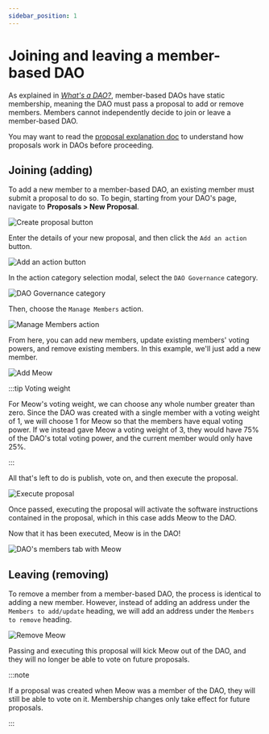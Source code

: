```yaml
---
sidebar_position: 1
---
```


# Joining and leaving a member-based DAO

As explained in [_What's a
DAO?_](../introduction/whats-a-dao#members-multisig-replacement), member-based
DAOs have static membership, meaning the DAO must pass a proposal to add or
remove members. Members cannot independently decide to join or leave a
member-based DAO.

You may want to read the [proposal explanation
doc](/features/proposals/what) to understand how proposals work in DAOs
before proceeding.

## Joining (adding)

To add a new member to a member-based DAO, an existing member must submit a
proposal to do so. To begin, starting from your DAO's page, navigate to
**Proposals > New Proposal**.

![Create proposal button](/img/quickstart/create-proposal-button.png)

Enter the details of your new proposal, and then click the `Add an action`
button.

![Add an action button](/img/quickstart/add-member-add-action.png)

In the action category selection modal, select the `DAO Governance` category.

![DAO Governance category](/img/quickstart/add-member-action-modal.png)

Then, choose the `Manage Members` action.

![Manage Members action](/img/quickstart/add-member-manage-members.png)

From here, you can add new members, update existing members' voting powers, and
remove existing members. In this example, we'll just add a new member.

![Add Meow](/img/quickstart/add-member-add-meow.png)

:::tip Voting weight

For Meow's voting weight, we can choose any whole number greater than zero.
Since the DAO was created with a single member with a voting weight of 1, we
will choose 1 for Meow so that the members have equal voting power. If we
instead gave Meow a voting weight of 3, they would have 75% of the DAO's total
voting power, and the current member would only have 25%.

:::

All that's left to do is publish, vote on, and then execute the proposal.

![Execute proposal](/img/quickstart/add-member-proposal-execute.png)

Once passed, executing the proposal will activate the software instructions
contained in the proposal, which in this case adds Meow to the DAO.

Now that it has been executed, Meow is in the DAO!

![DAO's members tab with Meow](/img/quickstart/add-member-done.png)

## Leaving (removing)

To remove a member from a member-based DAO, the process is identical to adding a
new member. However, instead of adding an address under the `Members to
add/update` heading, we will add an address under the `Members to remove`
heading.

![Remove Meow](/img/quickstart/remove-member-action.png)

Passing and executing this proposal will kick Meow out of the DAO, and they will
no longer be able to vote on future proposals.

:::note

If a proposal was created when Meow was a member of the DAO, they will still be
able to vote on it. Membership changes only take effect for future proposals.

:::
